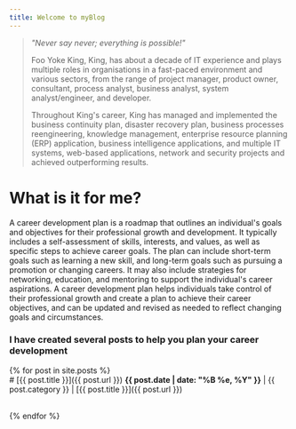 ```yaml
---
title: Welcome to myBlog
---
```


> *"Never say never; everything is possible!"*
> 
> Foo Yoke King, King, has about a decade of IT experience and plays multiple roles in organisations in a fast-paced environment and various sectors, from the range of project manager, product owner, consultant, process analyst, business analyst, system analyst/engineer, and developer.
> 
> Throughout King's career, King has managed and implemented the business continuity plan, disaster recovery plan, business processes reengineering, knowledge management, enterprise resource planning (ERP) application, business intelligence applications, and multiple IT systems, web-based applications, network and security projects and achieved outperforming results.

# What is it for me?
A career development plan is a roadmap that outlines an individual's goals and objectives for their professional growth and development. It typically includes a self-assessment of skills, interests, and values, as well as specific steps to achieve career goals. The plan can include short-term goals such as learning a new skill, and long-term goals such as pursuing a promotion or changing careers. It may also include strategies for networking, education, and mentoring to support the individual's career aspirations. A career development plan helps individuals take control of their professional growth and create a plan to achieve their career objectives, and can be updated and revised as needed to reflect changing goals and circumstances.

### I have created several posts to help you plan your career development
{% for post in site.posts %}   
    # [{{ post.title }}]({{ post.url }})
    **{{ post.date | date: "%B %e, %Y" }}** | {{ post.category }} | [{{ post.title }}]({{ post.url }}) <a href="http://kingbradleyfoo.github.com{{ post.url }}#disqus_thread"></a></small></p>            
{% endfor %}
